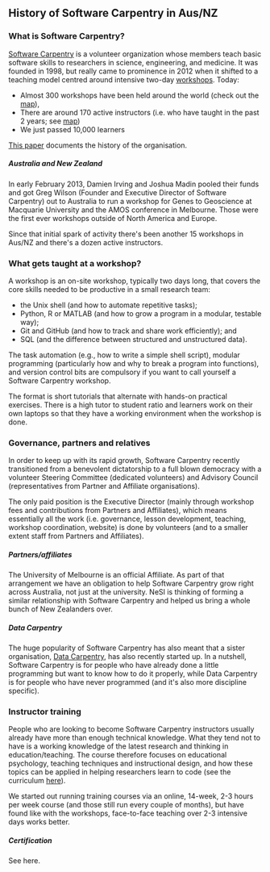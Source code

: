 ## History of Software Carpentry in Aus/NZ

### What is Software Carpentry?

[Software Carpentry](http://software-carpentry.org/) is a volunteer organization whose 
members teach basic software skills to researchers in science, engineering, and medicine. 
It was founded in 1998, but really came to prominence in 2012 
when it shifted to a teaching model centred around intensive two-day 
[workshops](http://software-carpentry.org/workshops/).
Today:
* Almost 300 workshops have been held around the world 
  (check out the [map](http://software-carpentry.org/workshops/previous.html)), 
* There are around 170 active instructors 
  (i.e. who have taught in the past 2 years; see [map](http://software-carpentry.org/pages/team.html))
* We just passed 10,000 learners

[This paper](http://f1000research.com/articles/3-62/v1) documents the history of the 
organisation.

##### Australia and New Zealand

In early February 2013, Damien Irving and Joshua Madin pooled their funds and got 
Greg Wilson (Founder and Executive Director of Software Carpentry) out to Australia to run
a workshop for Genes to Geoscience at Macquarie University and the AMOS conference in Melbourne.
Those were the first ever workshops outside of North America and Europe.

Since that initial spark of activity there's been another 15 workshops in Aus/NZ and 
there's a dozen active instructors.

### What gets taught at a workshop?

A workshop is an on-site workshop, 
typically two days long, 
that covers the core skills needed to be productive in a small research team:
* the Unix shell (and how to automate repetitive tasks);
* Python, R or MATLAB (and how to grow a program in a modular, testable way);
* Git and GitHub (and how to track and share work efficiently); and
* SQL (and the difference between structured and unstructured data).

The task automation (e.g., how to write a simple shell script), 
modular programming (particularly how and why to break a program into functions), and
version control bits are compulsory if you want to call yourself a Software Carpentry workshop.
 
The format is short tutorials that alternate with hands-on practical exercises.
There is a high tutor to student ratio and learners work on their own laptops 
so that they have a working environment when the workshop is done. 

### Governance, partners and relatives

In order to keep up with its rapid growth, 
Software Carpentry recently transitioned from a benevolent dictatorship to a full blown
democracy with a volunteer Steering Committee (dedicated volunteers) and 
Advisory Council (representatives from Partner and Affiliate organisations).

The only paid position is the Executive Director 
(mainly through workshop fees and contributions from Partners and Affiliates), 
which means essentially all the work 
(i.e. governance, lesson development, teaching, workshop coordination, website) 
is done by volunteers (and to a smaller extent staff from Partners and Affiliates). 

##### Partners/affiliates

The University of Melbourne is an official Affiliate. 
As part of that arrangement we have an obligation to help Software Carpentry grow right 
across Australia, 
not just at the university. 
NeSI is thinking of forming a similar relationship with Software Carpentry and helped 
us bring a whole bunch of New Zealanders over.

##### Data Carpentry

The huge popularity of Software Carpentry has also meant that a sister organisation,
[Data Carpentry](http://datacarpentry.org/), has also recently started up. 
In a nutshell, Software Carpentry is for people who have already done a little programming
but want to know how to do it properly,
while Data Carpentry is for people who have never programmed 
(and it's also more discipline specific).

### Instructor training

People who are looking to become Software Carpentry instructors
usually already have more than enough technical knowledge. 
What they tend not to have is a working knowledge of the latest research and 
thinking in education/teaching. 
The course therefore focuses on educational psychology, 
teaching techniques and instructional design, 
and how these topics can be applied in helping researchers learn to code
(see the curriculum [here](http://swcarpentry.github.io/training-course/curriculum/)).

We started out running training courses via an online, 14-week, 2-3 hours per week course
(and those still run every couple of months),
but have found like with the workshops, 
face-to-face teaching over 2-3 intensive days works better.

##### Certification

See here.
 
